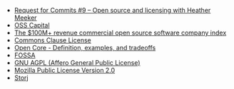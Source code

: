 - [Request for Commits #9 – Open source and licensing with Heather Meeker](https://changelog.com/rfc/9)
- [OSS Capital](https://oss.capital)
- [The $100M+ revenue commercial open source software company index](https://changelog.com/news/yW0E)
- [Commons Clause License](https://commonsclause.com)
- [Open Core - Definition, examples, and tradeoffs](https://oss.capital/blog/2-open-core-definition-examples-tradeoffs)
- [FOSSA ](https://fossa.io/)
- [GNU AGPL (Affero General Public License)](https://www.gnu.org/licenses/agpl-3.0.en.html)
- [Mozilla Public License
Version 2.0](https://www.mozilla.org/en-US/MPL/2.0/)
- [Storj](https://storj.io/)